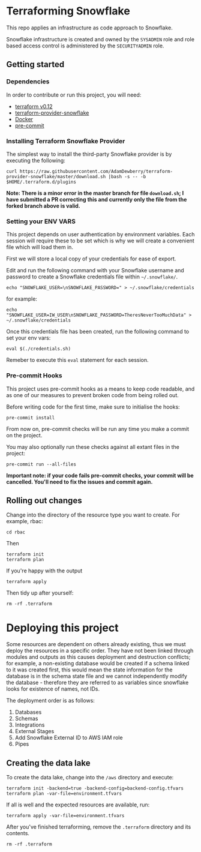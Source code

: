 # Terraforming Snowflake
This repo applies an infrastructure as code approach to Snowflake.

Snowflake infrastructure is created and owned by the `SYSADMIN` role and role based access control is administered by the `SECURITYADMIN` role.


## Getting started
### Dependencies
In order to contribute or run this project, you will need:

- [terraform v0.12](https://www.terraform.io/)
- [terraform-provider-snowflake](https://github.com/chanzuckerberg/terraform-provider-snowflake)
- [Docker](https://www.docker.com/)
- [pre-commit](https://pre-commit.com/)


### Installing Terraform Snowflake Provider
The simplest way to install the third-party Snowflake provider is by executing the following:

    curl https://raw.githubusercontent.com/AdamDewberry/terraform-provider-snowflake/master/download.sh |bash -s -- -b $HOME/.terraform.d/plugins

**Note: There is a minor error in the master branch for file `download.sh`; I have submitted a PR correcting this and currently only the file from the forked branch above is valid.**

### Setting your ENV VARS
This project depends on user authentication by environment variables. Each session will require these to be set which is why we will create a convenient file which will load them in.

First we will store a local copy of your credentials for ease of export.

Edit and run the following command with your Snowflake username and password to create a Snowflake credentials file within `~/.snowflake/`.

    echo "SNOWFLAKE_USER=\nSNOWFLAKE_PASSWORD=" > ~/.snowflake/credentials

for example:

    echo "SNOWFLAKE_USER=IW_USER\nSNOWFLAKE_PASSWORD=TheresNeverTooMuchData" > ~/.snowflake/credentials

Once this credentials file has been created, run the following command to set your env vars:

    eval $(./credentials.sh)

Remeber to execute this `eval` statement for each session.

### Pre-commit Hooks

This project uses pre-commit hooks as a means to keep code readable, and as one of our measures to prevent broken code from being rolled out.

Before writing code for the first time, make sure to initialise the hooks:

    pre-commit install

From now on, pre-commit checks will be run any time you make a commit on the project.

You may also optionally run these checks against all extant files in the project:


    pre-commit run --all-files

**Important note: if your code fails pre-commit checks, your commit will be cancelled. You'll need to fix the issues and commit again.**

## Rolling out changes

Change into the directory of the resource type you want to create. For example, rbac:

    cd rbac

Then

    terraform init
    terraform plan

If you're happy with the output

    terraform apply


Then tidy up after yourself:


    rm -rf .terraform


# Deploying this project

Some resources are dependent on others already existing, thus we must deploy the resources in a specific order. They have not been linked through modules and outputs as this causes deployment and destruction conflicts; for example, a non-existing database would be created if a schema linked to it was created first, this would mean the state information for the database is in the schema state file and we cannot independently modify the database - therefore they are referred to as variables since snowflake looks for existence of names, not IDs.

The deployment order is as follows:
1. Databases
1. Schemas
1. Integrations
1. External Stages
1. Add Snowflake External ID to AWS IAM role
1. Pipes


## Creating the data lake

To create the data lake, change into the `/aws` directory and execute:

    terraform init -backend=true -backend-config=backend-config.tfvars
    terraform plan -var-file=environment.tfvars

If all is well and the expected resources are available, run:

    terraform apply -var-file=environment.tfvars

After you've finished terraforming, remove the `.terraform` directory and its contents.

    rm -rf .terraform
